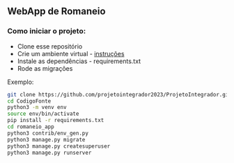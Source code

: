 ## WebApp de Romaneio

### Como iniciar o projeto:

- Clone esse repositório
- Crie um ambiente virtual - [instruções](https://cloud.google.com/python/docs/setup?hl=pt-br#linux)
- Instale as dependências - requirements.txt
- Rode as migrações

Exemplo:
```bash
git clone https://github.com/projetointegrador2023/ProjetoIntegrador.git
cd CodigoFonte
python3 -m venv env
source env/bin/activate
pip install -r requirements.txt
cd romaneio_app
python3 contrib/env_gen.py
python3 manage.py migrate
python3 manage.py createsuperuser
python3 manage.py runserver
```